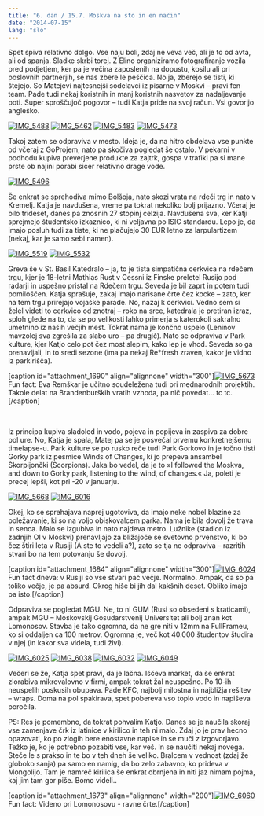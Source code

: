 ```yaml
---
title: "6. dan / 15.7. Moskva na sto in en način"
date: "2014-07-15"
lang: "slo"
---
```


Spet spiva relativno dolgo. Vse naju boli, zdaj ne veva več, ali je to od avta, ali od spanja. Sladke skrbi torej. Z Elino organiziramo fotografiranje vozila pred podjetjem, ker pa je večina zaposlenih na dopustu, kosilu ali pri poslovnih partnerjih, se nas zbere le peščica. No ja, zberejo se tisti, ki štejejo. So Matejevi najtesnejši sodelavci iz pisarne v Moskvi – pravi fen team. Pade tudi nekaj koristnih in manj koristnih nasvetov za nadaljevanje poti. Super sproščujoč pogovor – tudi Katja pride na svoj račun. Vsi govorijo angleško.

[![IMG_5488](images/IMG_5488-300x200.jpg)](http://gremovmongolijo.com/wp-content/uploads/2014/07/IMG_5488.jpg) [![IMG_5462](images/IMG_5462-300x200.jpg)](http://gremovmongolijo.com/wp-content/uploads/2014/07/IMG_5462.jpg) [![IMG_5483](images/IMG_5483-300x200.jpg)](http://gremovmongolijo.com/wp-content/uploads/2014/07/IMG_5483.jpg) [![IMG_5473](images/IMG_5473-300x200.jpg)](http://gremovmongolijo.com/wp-content/uploads/2014/07/IMG_5473.jpg)

Takoj zatem se odpraviva v mesto. Ideja je, da na hitro obdelava vse punkte od včeraj z GoProjem, nato pa skočiva pogledat še ostalo. V pekarni v podhodu kupiva preverjene produkte za zajtrk, gospa v trafiki pa si mane prste ob najini porabi sicer relativno drage vode.

[![IMG_5496](images/IMG_5496-300x200.jpg)](http://gremovmongolijo.com/wp-content/uploads/2014/07/IMG_5496.jpg)

Še enkrat se sprehodiva mimo Bolšoja, nato skozi vrata na rdeči trg in nato v Kremelj. Katja je navdušena, vreme pa tokrat nekoliko bolj prijazno. Včeraj je bilo trideset, danes pa znosnih 27 stopinj celzija. Navdušena sva, ker Katji sprejmejo študentsko izkaznico, ki ni veljavna po ISIC standardu. Lepo je, da imajo posluh tudi za tiste, ki ne plačujejo 30 EUR letno za larpulartizem (nekaj, kar je samo sebi namen).

[![IMG_5519](images/IMG_5519-300x200.jpg)](http://gremovmongolijo.com/wp-content/uploads/2014/07/IMG_5519.jpg) [![IMG_5532](images/IMG_5532-300x200.jpg)](http://gremovmongolijo.com/wp-content/uploads/2014/07/IMG_5532.jpg)

Greva še v St. Basil Katedralo – ja, to je tista simpatična cerkvica na rdečem trgu, kjer je 18-letni Mathias Rust v Cessni iz Finske preletel Rusijo pod radarji in uspešno pristal na Rdečem trgu. Seveda je bil zaprt in potem tudi pomiloščen. Katja sprašuje, zakaj imajo narisane črte čez kocke – zato, ker na tem trgu prirejajo vojaške parade. No, nazaj k cerkvici. Vedno sem si želel videti to cerkvico od znotraj – roko na srce, katedrala je pretiran izraz, sploh glede na to, da se po velikosti lahko primerja s katerokoli sakralno umetnino iz naših večjih mest. Tokrat nama je končno uspelo (Leninov mavzolej sva zgrešila za slabo uro – pa drugič). Nato se odpraviva v Park kulture, kjer Katjo celo pot čez most slepim, kako lep je vhod. Seveda so ga prenavljali, in to sredi sezone (ima pa nekaj Re\*fresh zraven, kakor je vidno iz parkirišča).

\[caption id="attachment\_1690" align="alignnone" width="300"\][![IMG_5673](images/IMG_5673-300x200.jpg)](http://gremovmongolijo.com/wp-content/uploads/2014/07/IMG_5673.jpg) Fun fact: Eva Remškar je učitno soudeležena tudi pri mednarodnih projektih. Takole delat na Brandenburških vratih vzhoda, pa nič povedat... tc tc.\[/caption\]

 

Iz principa kupiva sladoled in vodo, pojeva in popijeva in zaspiva za dobre pol ure. No, Katja je spala, Matej pa se je posvečal prvemu konkretnejšemu timelapse-u. Park kulture se po rusko reče tudi Park Gorkovo in je točno tisti Gorky park iz pesmice Winds of Changes, ki jo prepeva ansambel Škorpijončki (Scorpions). Jaka bo vedel, da je to »I followed the Moskva, and down to Gorky park, listening to the wind, of changes.« Ja, poleti je precej lepši, kot pri -20 v januarju.

[![IMG_5668](images/IMG_5668-300x200.jpg)](http://gremovmongolijo.com/wp-content/uploads/2014/07/IMG_5668.jpg) [![IMG_6016](images/IMG_6016-300x200.jpg)](http://gremovmongolijo.com/wp-content/uploads/2014/07/IMG_6016.jpg)

Okej, ko se sprehajava naprej ugotoviva, da imajo neke nobel blazine za poležavanje, ki so na voljo obiskovalcem parka. Nama je bila dovolj že trava in senca. Malo se izgubiva in nato najdeva metro. Lužnike (stadion iz zadnjih OI v Moskvi) prenavljajo za bližajoče se svetovno prvenstvo, ki bo čez štiri leta v Rusiji (A ste to vedeli a?), zato se tja ne odpraviva – razritih stvari bo na tem potovanju še dovolj.

\[caption id="attachment\_1684" align="alignnone" width="300"\][![IMG_6024](images/IMG_6024-300x200.jpg)](http://gremovmongolijo.com/wp-content/uploads/2014/07/IMG_6024.jpg) Fun fact dneva: v Rusiji so vse stvari pač večje. Normalno. Ampak, da so pa toliko večje, je pa absurd. Okrog hiše bi jih dal kakšnih deset. Obliko imajo pa isto.\[/caption\]

Odpraviva se pogledat MGU. Ne, to ni GUM (Rusi so obsedeni s kraticami), ampak MGU – Moskovskij Gosudarstvenij Universitet ali bolj znan kot Lomonosov. Stavba je tako ogromna, da ne gre niti v 12mm na FullFrameu, ko si oddaljen ca 100 metrov. Ogromna je, več kot 40.000 študentov študira v njej (in kakor sva videla, tudi živi).

[![IMG_6025](images/IMG_6025-300x200.jpg)](http://gremovmongolijo.com/wp-content/uploads/2014/07/IMG_6025.jpg) [![IMG_6038](images/IMG_6038-300x200.jpg)](http://gremovmongolijo.com/wp-content/uploads/2014/07/IMG_6038.jpg) [![IMG_6032](images/IMG_6032-300x200.jpg)](http://gremovmongolijo.com/wp-content/uploads/2014/07/IMG_6032.jpg) [![IMG_6049](images/IMG_6049-300x200.jpg)](http://gremovmongolijo.com/wp-content/uploads/2014/07/IMG_6049.jpg)

Večeri se že, Katja spet pravi, da je lačna. Iščeva market, da še enkrat zlorabiva mikrovalovno v firmi, ampak tokrat žal neuspešno. Po 10-ih neuspelih poskusih obupava. Pade KFC, najbolj milostna in najbližja rešitev – wraps. Doma na pol spakirava, spet pobereva vso toplo vodo in napiševa poročila.

PS: Res je pomembno, da tokrat pohvalim Katjo. Danes se je naučila skoraj vse zamenjave črk iz latinice v kirilico in teh ni malo. Zdaj jo je prav hecno opazovati, ko po zlogih bere enostavne napise in se muči z izgovorjavo. Težko je, ko je potrebno pozabiti vse, kar veš. In se naučiti nekaj novega. Steče le s prakso in te bo v teh dneh še veliko. Bralcem v vednost (zdaj že globoko sanja) pa samo en namig, da bo zelo zabavno, ko prideva v Mongolijo. Tam je namreč kirilica še enkrat obrnjena in niti jaz nimam pojma, kaj jim tam gor piše. Bomo videli..

\[caption id="attachment\_1673" align="alignnone" width="200"\][![IMG_6060](images/IMG_6060-200x300.jpg)](http://gremovmongolijo.com/wp-content/uploads/2014/07/IMG_6060.jpg) Fun fact: Videno pri Lomonosovu - ravne črte.\[/caption\]
